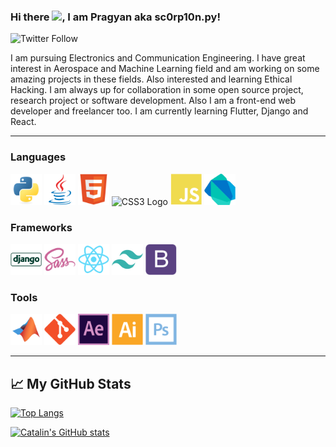 ### Hi there <img src="https://raw.githubusercontent.com/MartinHeinz/MartinHeinz/master/wave.gif" width="30px">, I am Pragyan aka sc0rp10n.py!

![Twitter Follow](https://img.shields.io/twitter/follow/Sc0rp10n_py?style=social)

I am pursuing Electronics and Communication Engineering. I have great interest in Aerospace and Machine Learning field and am working on some amazing projects in these fields. Also interested and learning Ethical Hacking. 
I am always up for collaboration in some open source project, research project or software development. Also I am a front-end web developer and freelancer too.
I am currently learning Flutter, Django and React.

---

### Languages
<!-- <img src="https://github.com/devicons/devicon/blob/master/icons/c/c-original.svg" alt="C Logo" width="50" height="50"/> -->
<!-- <img src="https://github.com/devicons/devicon/blob/master/icons/cplusplus/cplusplus-original.svg" alt="C++ Logo" width="50" height="50"/> -->
<!-- <img src="https://github.com/devicons/devicon/blob/master/icons/ruby/ruby-original.svg" alt="Ruby Logo" width="50" height="50"/> -->
<img src="https://github.com/devicons/devicon/blob/master/icons/python/python-original.svg" alt="Python Logo" width="50" height="50"/> <img src="https://github.com/devicons/devicon/blob/master/icons/java/java-original.svg" alt="Java Logo" width="50" height="50"/> <img src="https://github.com/devicons/devicon/blob/master/icons/html5/html5-original.svg" alt="HTML5 Logo" width="50" height="50"/> <img src="https://cdn.worldvectorlogo.com/logos/css3.svg" alt="CSS3 Logo" width="50" height="50"/> <img src="https://github.com/devicons/devicon/blob/master/icons/javascript/javascript-plain.svg" alt="JS Logo" width="50" height="50"/> <img src="https://github.com/devicons/devicon/blob/master/icons/dart/dart-original.svg" alt="Dart Logo" width="50" height="50"/>

### Frameworks

<img src="https://github.com/devicons/devicon/blob/master/icons/django/django-line.svg" alt="Django Logo" width="50" height="50"/> 
<!-- <img src="https://github.com/devicons/devicon/blob/master/icons/flutter/flutter-plain.svg" alt="Flutter Logo" width="50" height="50"/>  -->
<img src="https://github.com/devicons/devicon/blob/master/icons/sass/sass-original.svg" alt="SASS Logo" width="50" height="50"/> <img src="https://github.com/devicons/devicon/blob/master/icons/react/react-original.svg" alt="ReactJS Logo" width="50" height="50"/> <img src="https://github.com/devicons/devicon/blob/master/icons/tailwindcss/tailwindcss-plain.svg" alt="Tailwind Logo" width="50" height="50"/> <img src="https://github.com/devicons/devicon/blob/master/icons/bootstrap/bootstrap-plain.svg" alt="Bootstrap Logo" width="50" height="50"/> 

<!-- <img src="https://github.com/devicons/devicon/blob/master/icons/less/less-plain-wordmark.svg" alt="Less Logo" width="50" height="50"/> -->
<!-- <img src="https://github.com/devicons/devicon/blob/master/icons/nodejs/nodejs-original.svg" alt="NodeJS Logo" width="50" height="50"/> -->

### Tools
<!-- <img src="https://github.com/devicons/devicon/blob/master/icons/jupyter/jupyter-original-wordmark.svg" alt="Jupyter Logo" width="50" height="50"/> -->
<img src="https://github.com/devicons/devicon/blob/master/icons/matlab/matlab-original.svg" alt="MatLab Logo" width="50" height="50"/> <img src="https://github.com/devicons/devicon/blob/master/icons/git/git-original.svg" alt="Git Logo" width="50" height="50" /> <img src="https://github.com/devicons/devicon/blob/master/icons/aftereffects/aftereffects-original.svg" alt="AfterEffects Logo" width="50" height="50"/> <img src="https://github.com/devicons/devicon/blob/master/icons/illustrator/illustrator-plain.svg" alt="Illustrator Logo" width="50" height="50"/> <img src="https://github.com/devicons/devicon/blob/master/icons/photoshop/photoshop-line.svg" alt="Photoshop Logo" width="50" height="50"/>

---

## &#x1f4c8; My GitHub Stats

[![Top Langs](https://github-readme-stats.vercel.app/api/top-langs/?username=sc0rp10n-py&theme=radical)](https://github.com/anuraghazra/github-readme-stats)

[![Catalin's GitHub stats](https://github-readme-stats.vercel.app/api?username=sc0rp10n-py&theme=radical)](https://github.com/anuraghazra/github-readme-stats)


<!---
pragyan52yadav/pragyan52yadav is a ✨ special ✨ repository because its `README.md` (this file) appears on your GitHub profile.
You can click the Preview link to take a look at your changes.
--->
